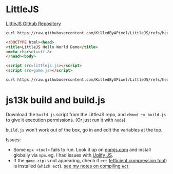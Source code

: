 # LittleJS

[LittleJS Github Repository](https://github.com/KilledByAPixel/LittleJS)

```bash
curl https://raw.githubusercontent.com/KilledByAPixel/LittleJS/refs/heads/main/dist/littlejs.js > littlejs.js
```

```html
<!DOCTYPE html><head>
<title>LittleJS Hello World Demo</title>
<meta charset=utf-8>
</head><body>

<script src=littlejs.js></script>
<script src=game.js></script>
```

```bash
curl https://raw.githubusercontent.com/KilledByAPixel/LittleJS/refs/heads/main/examples/empty/game.js > game.js
```

# js13k build and build.js

Download the `build.js` script from the LittleJS repo, and `chmod +x build.js` to give it execution permissions. (Or just run it with `node`)

`build.js` won't work out of the box, go in and edit the variables at the top.

Issues:
- Some `npx <tool>` fails to run. Look it up on [npmjs.com](https://www.npmjs.com/) and install globally via `npm`. eg. I had issues with [Uglify JS](https://www.npmjs.com/package/uglify-js).
- If the `game.zip` is not appearing, chech if `ect` ([efficient compression tool](https://github.com/fhanau/Efficient-Compression-Tool)) is installed (`which ect`). [see my notes on compiling `ect`](./random_libraries/ect.md)
